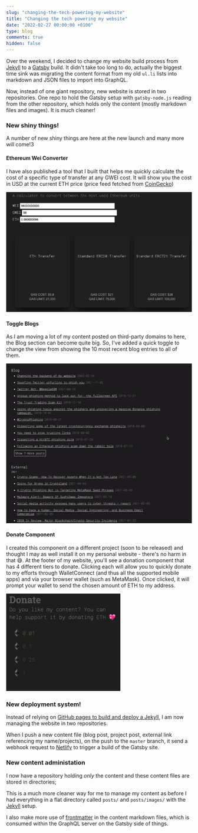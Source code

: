 ```yaml
---
slug: "changing-the-tech-powering-my-website"
title: "Changing the tech powering my website"
date: "2022-02-27 00:00:00 +0100"
type: blog
comments: true
hidden: false
---
```


Over the weekend, I decided to change my website build process from [Jekyll](https://jekyllrb.com/) to a [Gatsby](https://www.gatsbyjs.com/) build. It didn't take too long to do, actually the biggest time sink was migrating the content format from my old `ul.li` lists into markdown and JSON files to import into GraphQL.

Now, instead of one giant repository, new website is stored in two repositories. One repo to hold the Gatsby setup with `gatsby-node.js` reading from the other repository, which holds only the content (mostly markdown files and images). It is much cleaner!

### New shiny things!

A number of new shiny things are here at the new launch and many more will come!3

#### Ethereum Wei Converter

I have also published a tool that I built that helps me quickly calculate the cost of a specific type of transfer at any GWEI cost. It will show you the cost in USD at the current ETH price (price feed fetched from [CoinGecko](https://coingecko.com))

![/images/changing-the-tech-powering-my-website/2.png](./images/changing-the-tech-powering-my-website/2.png)

#### Toggle Blogs

As I am moving a lot of my content posted on third-party domains to here, the Blog section can become quite big. So, I've added a quick toggle to change the view from showing the 10 most recent blog entries to all of them.

![/images/changing-the-tech-powering-my-website/1.gif](./images/changing-the-tech-powering-my-website/1.gif)

#### Donate Component

I created this component on a different project (soon to be released) and thought I may as well install it on my personal website - there's no harm in that 😅. At the footer of my website, you'll see a donation component that has 4 different tiers to donate. Clicking each will allow you to quickly donate to my efforts through WalletConnect (and thus all the supported mobile apps) and via your browser wallet (such as MetaMask). Once clicked, it will prompt your wallet to send the chosen amount of ETH to my address.

![/images/changing-the-tech-powering-my-website/3.gif](./images/changing-the-tech-powering-my-website/3.gif)

### New deployment system!

Instead of relying on [GitHub pages to build and deploy a Jekyll](https://docs.github.com/en/pages/setting-up-a-github-pages-site-with-jekyll), I am now managing the website in two repositories.

When I push a new content file (blog post, project post, external link referencing my name/projects), on the push to the `master` branch, it send a webhook request to [Netlify](https://www.netlify.com/) to trigger a build of the Gatsby site.

### New content administation

I now have a repository holding _only_ the content and these content files are stored in directories;

This is a much more cleaner way for me to manage my content as before I had everything in a flat directory called `posts/` and `posts/images/` with the [Jekyll](https://jekyllrb.com/) setup.

I also make more use of [frontmatter](https://www.gatsbyjs.com/docs/how-to/routing/adding-markdown-pages/#frontmatter-for-metadata-in-markdown-files) in the content markdown files, which is consumed within the GraphQL server on the Gatsby side of things.